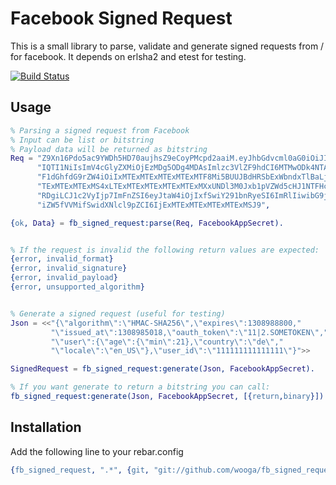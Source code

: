 # Facebook Signed Request

This is a small library to parse, validate and generate signed requests from /
for facebook. It depends on erlsha2 and etest for testing.

[![Build Status](https://secure.travis-ci.org/wooga/fb_signed_request.png?branch=master)](http://travis-ci.org/wooga/fb_signed_request)

## Usage


```erlang
% Parsing a signed request from Facebook
% Input can be list or bitstring
% Payload data will be returned as bitstring
Req = "Z9Xn16Pdo5ac9YWDh5HD70aujhsZ9eCoyPMcpd2aaiM.eyJhbGdvcml0aG0iOiJITUFDLVN"
      "IQTI1NiIsImV4cGlyZXMiOjEzMDg5ODg4MDAsImlzc3VlZF9hdCI6MTMwODk4NTAxOCwib2"
      "F1dGhfdG9rZW4iOiIxMTExMTExMTExMTExMTF8Mi5BUUJBdHRSbExWbndxTlBaLjM2MDAuM"
      "TExMTExMTExMS4xLTExMTExMTExMTExMTExMXxUNDl3M0Jxb1pVZWd5cHJ1NTFHcmE3MGhF"
      "RDgiLCJ1c2VyIjp7ImFnZSI6eyJtaW4iOjIxfSwiY291bnRyeSI6ImRlIiwibG9jYWxlIjo"
      "iZW5fVVMifSwidXNlcl9pZCI6IjExMTExMTExMTExMTExMSJ9",

{ok, Data} = fb_signed_request:parse(Req, FacebookAppSecret).


% If the request is invalid the following return values are expected:
{error, invalid_format}
{error, invalid_signature}
{error, invalid_payload}
{error, unsupported_algorithm}


% Generate a signed request (useful for testing)
Json = <<"{\"algorithm\":\"HMAC-SHA256\",\"expires\":1308988800,"
         "\"issued_at\":1308985018,\"oauth_token\":\"11|2.SOMETOKEN\","
         "\"user\":{\"age\":{\"min\":21},\"country\":\"de\","
         "\"locale\":\"en_US\"},\"user_id\":\"111111111111111\"}">>

SignedRequest = fb_signed_request:generate(Json, FacebookAppSecret).

% If you want generate to return a bitstring you can call:
fb_signed_request:generate(Json, FacebookAppSecret, [{return,binary}]).
```

## Installation

Add the following line to your rebar.config

```erlang
{fb_signed_request, ".*", {git, "git://github.com/wooga/fb_signed_request.git"}}
```
